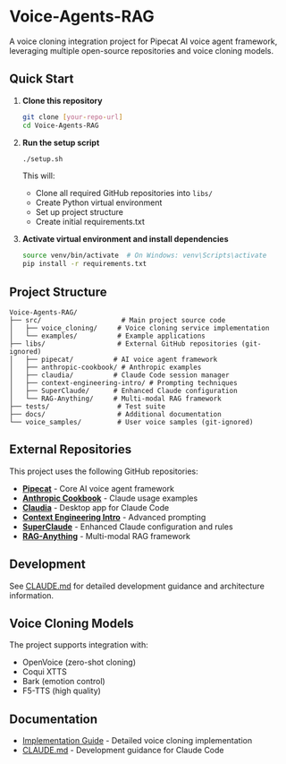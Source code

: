 # Voice-Agents-RAG

A voice cloning integration project for Pipecat AI voice agent framework, leveraging multiple open-source repositories and voice cloning models.

## Quick Start

1. **Clone this repository**
   ```bash
   git clone [your-repo-url]
   cd Voice-Agents-RAG
   ```

2. **Run the setup script**
   ```bash
   ./setup.sh
   ```

   This will:
   - Clone all required GitHub repositories into `libs/`
   - Create Python virtual environment
   - Set up project structure
   - Create initial requirements.txt

3. **Activate virtual environment and install dependencies**
   ```bash
   source venv/bin/activate  # On Windows: venv\Scripts\activate
   pip install -r requirements.txt
   ```

## Project Structure

```
Voice-Agents-RAG/
├── src/                    # Main project source code
│   ├── voice_cloning/     # Voice cloning service implementation
│   └── examples/          # Example applications
├── libs/                  # External GitHub repositories (git-ignored)
│   ├── pipecat/          # AI voice agent framework
│   ├── anthropic-cookbook/ # Anthropic examples
│   ├── claudia/          # Claude Code session manager
│   ├── context-engineering-intro/ # Prompting techniques
│   ├── SuperClaude/      # Enhanced Claude configuration
│   └── RAG-Anything/     # Multi-modal RAG framework
├── tests/                 # Test suite
├── docs/                  # Additional documentation
└── voice_samples/         # User voice samples (git-ignored)
```

## External Repositories

This project uses the following GitHub repositories:

- **[Pipecat](https://github.com/pipecat-ai/pipecat)** - Core AI voice agent framework
- **[Anthropic Cookbook](https://github.com/anthropics/anthropic-cookbook)** - Claude usage examples
- **[Claudia](https://github.com/getAsterisk/claudia)** - Desktop app for Claude Code
- **[Context Engineering Intro](https://github.com/coleam00/context-engineering-intro)** - Advanced prompting
- **[SuperClaude](https://github.com/NomenAK/SuperClaude)** - Enhanced Claude configuration and rules
- **[RAG-Anything](https://github.com/HKUDS/RAG-Anything)** - Multi-modal RAG framework

## Development

See [CLAUDE.md](./CLAUDE.md) for detailed development guidance and architecture information.

## Voice Cloning Models

The project supports integration with:
- OpenVoice (zero-shot cloning)
- Coqui XTTS
- Bark (emotion control)
- F5-TTS (high quality)

## Documentation

- [Implementation Guide](./Adding%20Voice%20Cloning%20to%20Pipecat_%20Implementation%20Gu.md) - Detailed voice cloning implementation
- [CLAUDE.md](./CLAUDE.md) - Development guidance for Claude Code
